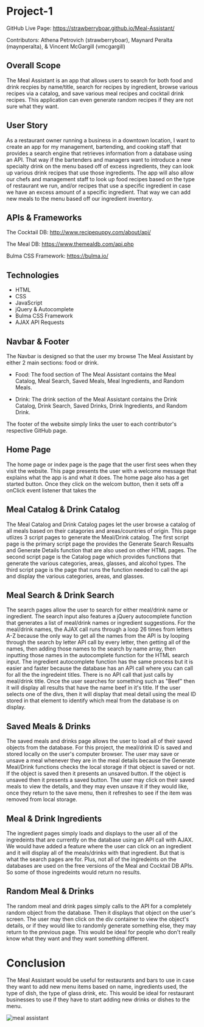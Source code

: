 # Project-1

GitHub Live Page: https://strawberryboar.github.io/Meal-Assistant/

Contributors: Athena Petrovich (strawberryboar), Maynard Peralta (maynperalta), & Vincent McGargill (vmcgargill)

## Overall Scope

The Meal Assistant is an app that allows users to search for both food and drink recpies by name/title, search for recipes by ingredient, browse various recipes via a catalog, and save various meal recipes and cocktail drink recipes. This application can even generate random recipes if they are not sure what they want.

## User Story

As a restaurant owner running a business in a downtown location, I want to create an app for my management, bartending, and cooking staff that provides a search engine that retrieves information from a database using an API. That way if the bartenders and managers want to introduce a new specialty drink on the menu based off of excess ingredients, they can look up various drink recipes that use those ingredients. The app will also allow our chefs and management staff to look up food recipes based on the type of restaurant we run, and/or recipes that use a specific ingredient in case we have an excess amount of a specific ingredient. That way we can add new meals to the menu based off our ingredient inventory.

## APIs & Frameworks

The Cocktail DB: http://www.recipepuppy.com/about/api/

The Meal DB: https://www.themealdb.com/api.php

Bulma CSS Framework: https://bulma.io/

## Technologies

- HTML
- CSS
- JavaScript
- jQuery & Autocomplete
- Bulma CSS Framework
- AJAX API Requests

## Navbar & Footer

The Navbar is designed so that the user my browse The Meal Assistant by either 2 main sections: food or drink.

- Food: The food section of The Meal Assistant contains the Meal Catalog, Meal Search, Saved Meals, Meal Ingredients, and Random Meals.

- Drink: The drink section of the Meal Assistant contains the Drink Catalog, Drink Search, Saved Drinks, Drink Ingredients, and Random Drink.

The footer of the website simply links the user to each contributor's respective GitHub page.

## Home Page

The home page or index page is the page that the user first sees when they visit the website. This page presents the user with a welcome message that explains what the app is and what it does. The home page also has a get started button. Once they click on the welcom button, then it sets off a onClick event listener that takes the

## Meal Catalog & Drink Catalog

The Meal Catalog and Drink Catalog pages let the user browse a catalog of all meals based on their catagories and areas/countries of origin. This page utlizes 3 script pages to generate the Meal/Drink catalog. The first script page is the primary script page the provides the Generate Search Resualts and Generate Details function that are also used on other HTML pages. The second script page is the Catalog page which provides functions that generate the various categories, areas, glasses, and alcohol types. The third script page is the page that runs the function needed to call the api and display the various categories, areas, and glasses.

## Meal Search & Drink Search

The search pages allow the user to search for either meal/drink name or ingredient. The search input also features a jQuery autocomplete function that generates a list of meal/drink names or ingredient suggestions. For the meal/drink names, the AJAX call runs through a loop 26 times from letters A-Z because the only way to get all the names from the API is by looping through the search by letter API call by every letter, then getting all of the names, then adding those names to the search by name array, then inputting those names in the autocomplete function for the HTML search input. The ingredient autocomplete function has the same process but it is easier and faster because the database has an API call where you can call for all the the ingredeint titles. There is no API call that just calls by meal/drink title. Once the user searches for something such as "Beef" then it will display all results that have the name beef in it's title. If the user selects one of the divs, then it will display that meal detail using the meal ID stored in that element to identify which meal from the database is on display.

## Saved Meals & Drinks

The saved meals and drinks page allows the user to load all of their saved objects from the database. For this project, the meal/drink ID is saved and stored locally on the user's computer browser. The user may save or unsave a meal whenever they are in the meal details because the Generate Meal/Drink functions checks the local storage if that object is saved or not. If the object is saved then it presents an unsaved button. If the object is unsaved then it presents a saved button. The user may click on their saved meals to view the details, and they may even unsave it if they would like, once they return to the save menu, then it refreshes to see if the item was removed from local storage.

## Meal & Drink Ingredients

The ingredient pages simply loads and displays to the user all of the ingredeints that are currently on the database using an API call with AJAX. We would have added a feature where the user can click on an ingredient and it will display all of the meals/drinks with that ingredient. But that is what the search pages are for. Plus, not all of the ingredeints on the databases are used on the free versions of the Meal and Cocktail DB APIs. So some of those ingredeints would return no results.

## Random Meal & Drinks

The random meal and drink pages simply calls to the API for a completely random object from the database. Then it displays that object on the user's screen. The user may then click on the div container to view the object's details, or if they would like to randomly generate something else, they may return to the previous page. This would be ideal for people who don't really know what they want and they want something different.

# Conclusion

The Meal Assistant would be useful for restaurants and bars to use in case they want to add new menu items based on name, ingredients used, the type of dish, the type of glass drink, etc. This would be ideal for restaurant businesses to use if they have to start adding new drinks or dishes to the menu.

![meal assistant](./Sources/Meal-Assistant.gif)